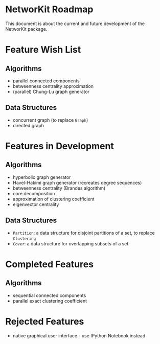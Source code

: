 # NetworKit Roadmap

This document is about the current and future development of the NetworKit package.


# Feature Wish List

## Algorithms

- parallel connected components
- betweenness centrality approximation
- (parallel) Chung-Lu graph generator

## Data Structures

- concurrent graph (to replace `Graph`)
- directed graph


# Features in Development

## Algorithms

- hyperbolic graph generator
- Havel-Hakimi graph generator (recreates degree sequences)
- betweenness centrality (Brandes algorithm)
- core decomposition
- approximation of clustering coefficient
- eigenvector centrality

## Data Structures

- `Partition`: a data structure for disjoint partitions of a set, to replace `Clustering`
- `Cover`: a data structure for overlapping subsets of a set


# Completed Features

## Algorithms

- sequential connected components
- parallel exact clustering coefficient


# Rejected Features

- native graphical user interface - use IPython Notebook instead